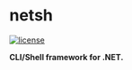 # netsh
[![license](https://img.shields.io/badge/License-MIT-BLUE.svg)](https://opensource.org/licenses/MIT)

<b>CLI/Shell framework for .NET.</b>
